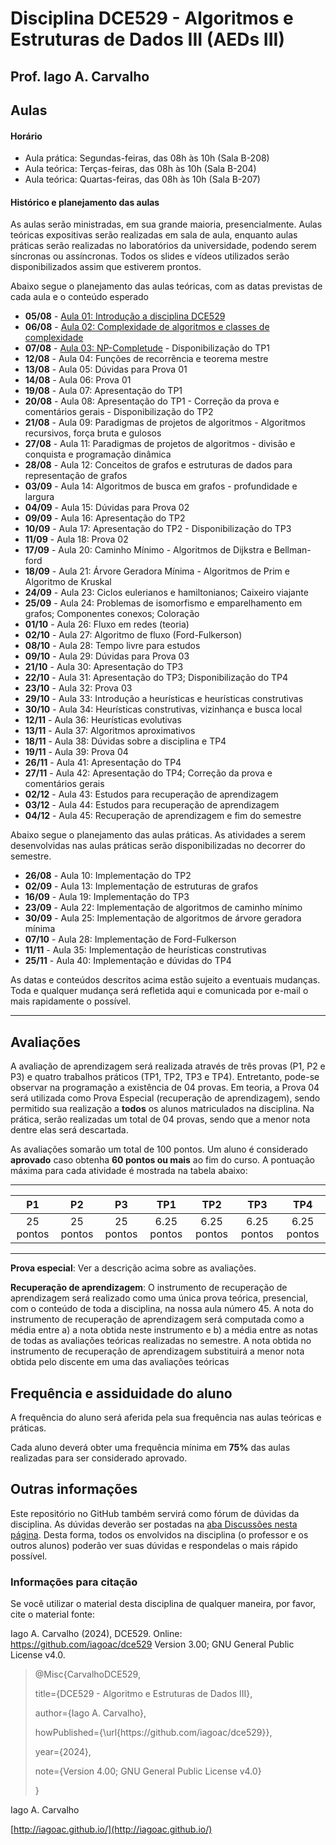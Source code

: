 # Disciplina DCE529 - Algoritmos e Estruturas de Dados III (AEDs III)

## Prof. Iago A. Carvalho

## Aulas

#### Horário

- Aula prática: Segundas-feiras, das 08h às 10h (Sala B-208)
- Aula teórica: Terças-feiras, das 08h às 10h (Sala B-204)
- Aula teórica: Quartas-feiras, das 08h às 10h (Sala B-207)

#### Histórico e planejamento das aulas

As aulas serão ministradas, em sua grande maioria, presencialmente. Aulas teóricas expositivas serão realizadas em sala de aula, enquanto aulas práticas serão realizadas no laboratórios da universidade, podendo serem síncronas ou assíncronas. Todos os slides e vídeos utilizados serão disponibilizados assim que estiverem prontos.  

Abaixo segue o planejamento das aulas teóricas, com as datas previstas de cada aula e o conteúdo esperado

-  **05/08** - [Aula 01: Introdução a disciplina DCE529](slides/aula_01.pdf)
-  **06/08** - [Aula 02: Complexidade de algoritmos e classes de complexidade](slides/aula_02.pdf)
-  **07/08** - [Aula 03: NP-Completude](slides/aula_03.pdf) - Disponibilização do TP1
-  **12/08** - Aula 04: Funções de recorrência e teorema mestre
-  **13/08** - Aula 05: Dúvidas para Prova 01
-  **14/08** - Aula 06: Prova 01
-  **19/08** - Aula 07: Apresentação do TP1
-  **20/08** - Aula 08: Apresentação do TP1 - Correção da prova e comentários gerais - Disponibilização do TP2
-  **21/08** - Aula 09: Paradigmas de projetos de algoritmos - Algoritmos recursivos, força bruta e gulosos
-  **27/08** - Aula 11: Paradigmas de projetos de algoritmos - divisão e conquista e programação dinâmica
-  **28/08** - Aula 12: Conceitos de grafos e estruturas de dados para representação de grafos
-  **03/09** - Aula 14: Algoritmos de busca em grafos - profundidade e largura
-  **04/09** - Aula 15: Dúvidas para Prova 02
-  **09/09** - Aula 16: Apresentação do TP2
-  **10/09** - Aula 17: Apresentação do TP2 - Disponibilização do TP3
-  **11/09** - Aula 18: Prova 02
-  **17/09** - Aula 20: Caminho Mínimo - Algoritmos de Dijkstra e Bellman-ford
-  **18/09** - Aula 21: Árvore Geradora Mínima - Algoritmos de Prim e Algoritmo de Kruskal
-  **24/09** - Aula 23: Ciclos eulerianos e hamiltonianos; Caixeiro viajante
-  **25/09** - Aula 24: Problemas de isomorfismo e emparelhamento em grafos; Componentes conexos; Coloração
-  **01/10** - Aula 26: Fluxo em redes (teoria)
-  **02/10** - Aula 27: Algoritmo de fluxo (Ford-Fulkerson)
-  **08/10** - Aula 28: Tempo livre para estudos
-  **09/10** - Aula 29: Dúvidas para Prova 03
-  **21/10** - Aula 30: Apresentação do TP3
-  **22/10** - Aula 31: Apresentação do TP3;  Disponibilização do TP4
-  **23/10** - Aula 32: Prova 03
-  **29/10** - Aula 33: Introdução a heurísticas e heurísticas construtivas
-  **30/10** - Aula 34: Heurísticas construtivas, vizinhança e busca local
-  **12/11** - Aula 36: Heurísticas evolutivas
-  **13/11** - Aula 37: Algoritmos aproximativos
-  **18/11** - Aula 38: Dúvidas sobre a disciplina e TP4
-  **19/11** - Aula 39: Prova 04
-  **26/11** - Aula 41: Apresentação do TP4
-  **27/11** - Aula 42: Apresentação do TP4; Correção da prova e comentários gerais
-  **02/12** - Aula 43: Estudos para recuperação de aprendizagem
-  **03/12** - Aula 44: Estudos para recuperação de aprendizagem
-  **04/12** - Aula 45: Recuperação de aprendizagem e fim do semestre

Abaixo segue o planejamento das aulas práticas. As atividades a serem desenvolvidas nas aulas práticas serão disponibilizadas no decorrer do semestre.

-  **26/08** - Aula 10: Implementação do TP2
-  **02/09** - Aula 13: Implementação de estruturas de grafos
-  **16/09** - Aula 19: Implementação do TP3
-  **23/09** - Aula 22: Implementação de algoritmos de caminho mínimo
-  **30/09** - Aula 25: Implementação de algoritmos de árvore geradora mínima
-  **07/10** - Aula 28: Implementação de Ford-Fulkerson
-  **11/11** - Aula 35: Implementação de heurísticas construtivas
-  **25/11** - Aula 40: Implementação e dúvidas do TP4

As datas e conteúdos descritos acima estão sujeito a eventuais mudanças. Toda e qualquer mudança será refletida aqui e comunicada por e-mail o mais rapidamente o possível.

---

## Avaliações

A avaliação de aprendizagem será realizada através de três provas (P1, P2 e P3) e quatro trabalhos práticos (TP1, TP2, TP3 e TP4). Entretanto, pode-se observar na programação a existência de 04 provas. Em teoria, a Prova 04 será utilizada como Prova Especial (recuperação de aprendizagem), sendo permitido sua realização a **todos** os alunos matriculados na disciplina. Na prática, serão realizadas um total de 04 provas, sendo que a menor nota dentre elas será descartada.
  
As avaliações somarão um total de 100 pontos. Um aluno é considerado **aprovado** caso obtenha **60 pontos ou mais** ao fim do curso. A pontuação máxima para cada atividade é mostrada na tabela abaixo:

---

| P1 | P2 | P3 | TP1 | TP2 | TP3 | TP4 |
| :------------: | :------------: | :------------: | :------------: | :------------: | :------------: | :------------: |
| 25 pontos | 25 pontos | 25 pontos | 6.25 pontos | 6.25 pontos | 6.25 pontos | 6.25 pontos|

---

**Prova especial**: Ver a descrição acima sobre as avaliações.

**Recuperação de aprendizagem**: O instrumento de recuperação de aprendizagem será realizado como uma única prova teórica, presencial, com o conteúdo de toda a disciplina, na nossa aula número 45. A nota do instrumento de recuperação de aprendizagem será computada como a média entre a) a nota obtida neste instrumento e b) a média entre as notas de todas as avaliações teóricas realizadas no semestre. A nota obtida no instrumento de recuperação de aprendizagem substituirá a menor nota obtida pelo discente em uma das avaliações teóricas

## Frequência e assiduidade do aluno

A frequência do aluno será aferida pela sua frequência nas aulas teóricas e práticas.

Cada aluno deverá obter uma frequência mínima em **75%** das aulas realizadas para ser considerado aprovado.



## Outras informações

Este repositório no GitHub também servirá como fórum de dúvidas da disciplina. As dúvidas deverão ser postadas na [aba Discussões nesta página](https://github.com/iagoac/dce529/discussions). Desta forma, todos os envolvidos na disciplina (o professor e os outros alunos) poderão ver suas dúvidas e respondelas o mais rápido possível.

### Informações para citação

  

Se você utilizar o material desta disciplina de qualquer maneira, por favor, cite o material fonte:

  

Iago A. Carvalho (2024), DCE529. Online: https://github.com/iagoac/dce529 Version 3.00; GNU General Public License v4.0.

  
  

> @Misc{CarvalhoDCE529,
>
> title={DCE529 - Algoritmo e Estruturas de Dados III},
>
> author={Iago A. Carvalho},
>
> howPublished={\url{https&#58;//github\.com/iagoac/dce529}},
>
> year={2024},
> 
> note={Version 4.00; GNU General Public License v4.0}
>
> }


Iago A. Carvalho

[http://iagoac.github.io/](http://iagoac.github.io/)
